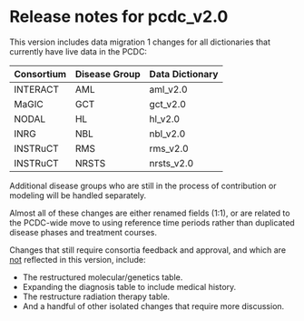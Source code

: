 # Release notes for pcdc_v2.0

This version includes data migration 1 changes for all dictionaries that currently have live data in the PCDC:

|Consortium|Disease Group|Data Dictionary|
|---|---|---|
|INTERACT|AML|aml_v2.0|
|MaGIC|GCT|gct_v2.0|
|NODAL|HL|hl_v2.0|
|INRG|NBL|nbl_v2.0|
|INSTRuCT|RMS|rms_v2.0|
|INSTRuCT|NRSTS|nrsts_v2.0|

Additional disease groups who are still in the process of contribution or modeling will be handled separately.

Almost all of these changes are either renamed fields (1:1), or are related to the PCDC-wide move to using reference time periods rather than duplicated disease phases and treatment courses.

Changes that still require consortia feedback and approval, and which are <u>not</u> reflected in this version, include:
- The restructured molecular/genetics table.
- Expanding the diagnosis table to include medical history.
- The restructure radiation therapy table.
- And a handful of other isolated changes that require more discussion.
